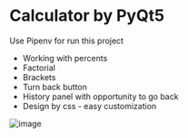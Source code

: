 # Calculator by PyQt5

Use Pipenv for run this project

* Working with percents
* Factorial
* Brackets
* Turn back button
* History panel with opportunity to go back
* Design by css - easy customization

![image](https://user-images.githubusercontent.com/121250941/209232059-52783327-c21c-4e30-b358-1c69f72b7008.png)
